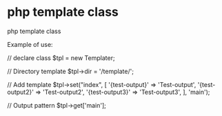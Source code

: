 # php template class
php template class

Example of use:

// declare class
$tpl = new Templater;

// Directory template
$tpl->dir = '/template/';

// Add template
$tpl->set("index", [
  '{test-output}' => 'Test-output',
  '{test-output2}' => 'Test-output2',
  '{test-output3}' => 'Test-output3',
], 'main');

// Output pattern
$tpl->get['main'];
